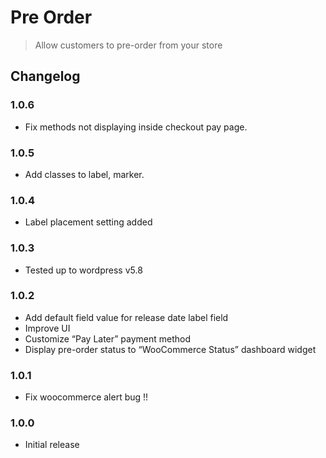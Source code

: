 # Pre Order

> Allow customers to pre-order from your store

## Changelog

### 1.0.6

- Fix methods not displaying inside checkout pay page.

### 1.0.5

- Add classes to label, marker.

### 1.0.4

- Label placement setting added

### 1.0.3

- Tested up to wordpress v5.8

### 1.0.2

- Add default field value for release date label field
- Improve UI
- Customize “Pay Later” payment method
- Display pre-order status to “WooCommerce Status” dashboard widget

### 1.0.1

- Fix woocommerce alert bug !!

### 1.0.0

- Initial release
